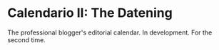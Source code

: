 Calendario II: The Datening
===
The professional blogger's editorial calendar. In development. For the second time.